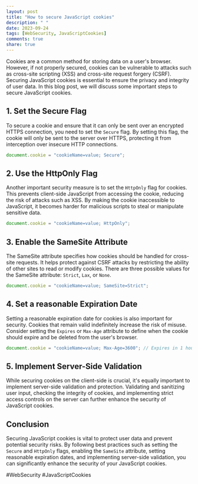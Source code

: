 ```yaml
---
layout: post
title: "How to secure JavaScript cookies"
description: " "
date: 2023-09-24
tags: [WebSecurity, JavaScriptCookies]
comments: true
share: true
---
```


Cookies are a common method for storing data on a user's browser. However, if not properly secured, cookies can be vulnerable to attacks such as cross-site scripting (XSS) and cross-site request forgery (CSRF). Securing JavaScript cookies is essential to ensure the privacy and integrity of user data. In this blog post, we will discuss some important steps to secure JavaScript cookies.

## 1. Set the Secure Flag

To secure a cookie and ensure that it can only be sent over an encrypted HTTPS connection, you need to set the `Secure` flag. By setting this flag, the cookie will only be sent to the server over HTTPS, protecting it from interception over insecure HTTP connections.

```javascript
document.cookie = "cookieName=value; Secure";
```

## 2. Use the HttpOnly Flag

Another important security measure is to set the `HttpOnly` flag for cookies. This prevents client-side JavaScript from accessing the cookie, reducing the risk of attacks such as XSS. By making the cookie inaccessible to JavaScript, it becomes harder for malicious scripts to steal or manipulate sensitive data.

```javascript
document.cookie = "cookieName=value; HttpOnly";
```

## 3. Enable the SameSite Attribute

The SameSite attribute specifies how cookies should be handled for cross-site requests. It helps protect against CSRF attacks by restricting the ability of other sites to read or modify cookies. There are three possible values for the SameSite attribute: `Strict`, `Lax`, or `None`.

```javascript
document.cookie = "cookieName=value; SameSite=Strict";
```

## 4. Set a reasonable Expiration Date

Setting a reasonable expiration date for cookies is also important for security. Cookies that remain valid indefinitely increase the risk of misuse. Consider setting the `Expires` or `Max-Age` attribute to define when the cookie should expire and be deleted from the user's browser.

```javascript
document.cookie = "cookieName=value; Max-Age=3600"; // Expires in 1 hour
```

## 5. Implement Server-Side Validation

While securing cookies on the client-side is crucial, it's equally important to implement server-side validation and protection. Validating and sanitizing user input, checking the integrity of cookies, and implementing strict access controls on the server can further enhance the security of JavaScript cookies.

## Conclusion

Securing JavaScript cookies is vital to protect user data and prevent potential security risks. By following best practices such as setting the `Secure` and `HttpOnly` flags, enabling the `SameSite` attribute, setting reasonable expiration dates, and implementing server-side validation, you can significantly enhance the security of your JavaScript cookies.

#WebSecurity #JavaScriptCookies